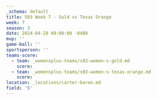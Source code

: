 ```yaml
---
_schema: default
title: S03 Week 7 - Gold vs Texas Orange
week: 7
season: 3
date: 2024-04-28 09:00:00 -0400
mvp: ''
game-ball: ''
sportsperson: ''
teams-score:
  - team: _womensplus-teams/s03-women-s-gold.md
    score:
  - team: _womensplus-teams/s03-women-s-texas-orange.md
    score:
location: _locations/carter-baron.md
field: '5'
---
```

